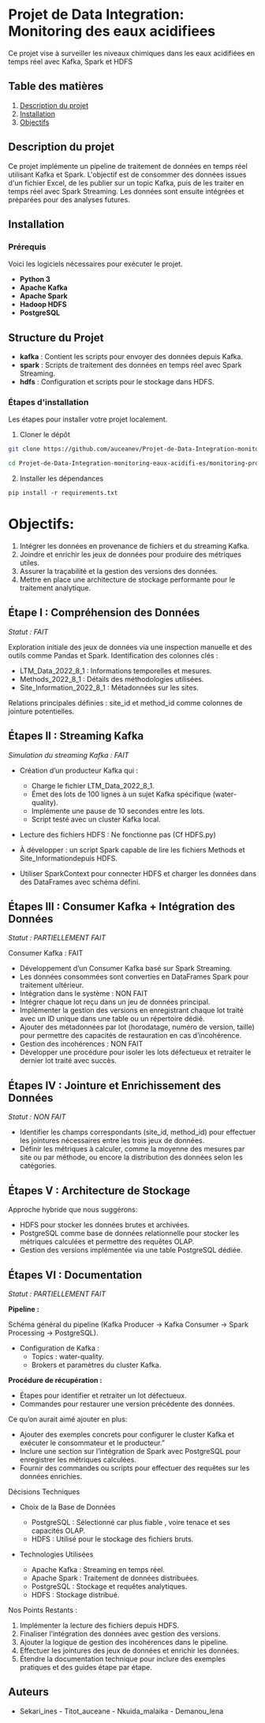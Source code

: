# Projet de Data Integration: Monitoring des eaux acidifiees

Ce projet vise à surveiller les niveaux chimiques dans les eaux acidifiées en temps réel avec Kafka, Spark et HDFS

## Table des matières
1. [Description du projet](#description-du-projet)
2. [Installation](#installation)
3. [Objectifs](#objectifs)

## Description du projet
Ce projet implémente un pipeline de traitement de données en temps réel utilisant Kafka et Spark. L'objectif est de consommer des données issues d'un fichier Excel, de les publier sur un topic Kafka, puis de les traiter en temps réel avec Spark Streaming. Les données sont ensuite intégrées et préparées pour des analyses futures.

## Installation

### Prérequis
Voici les logiciels nécessaires pour exécuter le projet.

- **Python 3**
- **Apache Kafka**
- **Apache Spark**
- **Hadoop HDFS**
- **PostgreSQL**

## Structure du Projet
- **kafka** : Contient les scripts pour envoyer des données depuis Kafka.
- **spark** : Scripts de traitement des données en temps réel avec Spark Streaming.
- **hdfs** : Configuration et scripts pour le stockage dans HDFS.

### Étapes d'installation
Les étapes pour installer votre projet localement.

1. Cloner le dépôt

```bash
git clone https://github.com/auceanev/Projet-de-Data-Integration-monitoring-eaux-acidifi-es.git

cd Projet-de-Data-Integration-monitoring-eaux-acidifi-es/monitoring-project
```
2. Installer les dépendances

```
pip install -r requirements.txt
```

# Objectifs:
1. Intégrer les données en provenance de fichiers et du streaming Kafka.
2. Joindre et enrichir les jeux de données pour produire des métriques utiles.
3. Assurer la traçabilité et la gestion des versions des données.
4. Mettre en place une architecture de stockage performante pour le traitement analytique.

## Étape I : Compréhension des Données
_Statut : FAIT_

Exploration initiale des jeux de données via une inspection manuelle et des outils comme Pandas et Spark.
Identification des colonnes clés :

* LTM_Data_2022_8_1 : Informations temporelles et mesures.
* Methods_2022_8_1 : Détails des méthodologies utilisées.
* Site_Information_2022_8_1 : Métadonnées sur les sites.

Relations principales définies :
site_id et method_id comme colonnes de jointure potentielles.

## Étapes II : Streaming Kafka

_Simulation du streaming Kafka : FAIT_
* Création d’un producteur Kafka qui :
	* Charge le fichier LTM_Data_2022_8_1.
	* Émet des lots de 100 lignes à un sujet Kafka spécifique (water-quality).
	* Implémente une pause de 10 secondes entre les lots.
	* Script testé avec un cluster Kafka local.
	
* Lecture des fichiers HDFS : Ne fonctionne pas (Cf HDFS.py)
* À développer : un script Spark capable de lire les fichiers Methods et Site_Informationdepuis HDFS.
* Utiliser SparkContext pour connecter HDFS et charger les données dans des DataFrames avec schéma défini.
 
## Étapes III : Consumer Kafka + Intégration des Données
_Statut : PARTIELLEMENT FAIT_

Consumer Kafka : FAIT
* Développement d’un Consumer Kafka basé sur Spark Streaming.
* Les données consommées sont converties en DataFrames Spark pour traitement ultérieur.
* Intégration dans le système : NON FAIT
* Intégrer chaque lot reçu dans un jeu de données principal.
* Implémenter la gestion des versions en enregistrant chaque lot traité avec un ID unique dans une table ou un répertoire dédié.
* Ajouter des métadonnées par lot (horodatage, numéro de version, taille) pour permettre des capacités de restauration en cas d’incohérence.
* Gestion des incohérences : NON FAIT
* Développer une procédure pour isoler les lots défectueux et retraiter le dernier lot traité avec succès.

## Étapes IV : Jointure et Enrichissement des Données
_Statut : NON FAIT_

* Identifier les champs correspondants (site_id, method_id) pour effectuer les jointures nécessaires entre les trois jeux de données.
* Définir les métriques à calculer, comme la moyenne des mesures par site ou par méthode, ou encore la distribution des données selon les catégories.

## Étapes V : Architecture de Stockage

Approche hybride que nous suggérons:

* HDFS pour stocker les données brutes et archivées.
* PostgreSQL comme base de données relationnelle pour stocker les métriques calculées et permettre des requêtes OLAP.
* Gestion des versions implémentée via une table PostgreSQL dédiée.

## Étapes VI : Documentation
_Statut : PARTIELLEMENT FAIT_

__Pipeline :__
	
Schéma général du pipeline (Kafka Producer → Kafka Consumer → Spark Processing → PostgreSQL).
*	Configuration de Kafka :
	*	Topics : water-quality.
	*	Brokers et paramètres du cluster Kafka.

__Procédure de récupération :__
	
*	Étapes pour identifier et retraiter un lot défectueux.
*	Commandes pour restaurer une version précédente des données.


Ce qu’on aurait aimé ajouter en plus:
*	Ajouter des exemples concrets pour configurer le cluster Kafka et exécuter le consommateur et le producteur.”
*	Inclure une section sur l’intégration de Spark avec PostgreSQL pour enregistrer les métriques calculées.
*	Fournir des commandes ou scripts pour effectuer des requêtes sur les données enrichies.


Décisions Techniques
* Choix de la Base de Données
	*	PostgreSQL : Sélectionné car plus fiable , voire tenace et ses capacités OLAP.
	*	HDFS : Utilisé pour le stockage des fichiers bruts.

* Technologies Utilisées
	*	Apache Kafka : Streaming en temps réel.
	*	Apache Spark : Traitement de données distribuées.
	*	PostgreSQL : Stockage et requêtes analytiques.
	*	HDFS : Stockage distribué.

Nos Points Restants :

1.	Implémenter la lecture des fichiers depuis HDFS.
2.	Finaliser l’intégration des données avec gestion des versions.
3.	Ajouter la logique de gestion des incohérences dans le pipeline.
4.	Effectuer les jointures des jeux de données et enrichir les données.
5.	Étendre la documentation technique pour inclure des exemples pratiques et des guides étape par étape.



## Auteurs

- Sekari_ines - Titot_auceane - Nkuida_malaika - Demanou_lena
